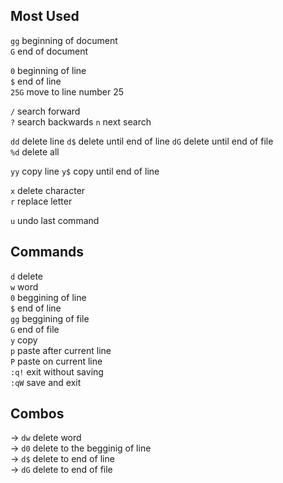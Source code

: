 ## Most Used
`gg` beginning of document  
`G` end of document   

`0` beginning of line  
`$` end of line  
`25G` move to line number 25  

`/` search forward  
`?` search backwards
`n` next search  

`dd` delete line
`d$`  delete until end of line
`dG` delete until end of file  
`%d` delete all  

`yy` copy line
`y$` copy until end of line  

`x` delete character  
`r` replace letter  

`u` undo last command  

## Commands
`d` delete  
`w` word  
`0` beggining of line  
`$` end of line  
`gg` beggining of file  
`G` end of file  
`y` copy  
`p` paste after current line  
`P` paste on current line  
`:q!` exit without saving  
`:qW` save and exit  

## Combos
→ `dw` delete word  
→ `d0` delete to the begginig of line  
→ `d$` delete to end of line  
→ `dG` delete to end of file  
